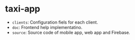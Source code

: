 # taxi-app

- `clients`: Configuration fiels for each client.
- `doc`: Frontend help implementatino.
- `source`: Source code of mobile app, web app and Firebase.
